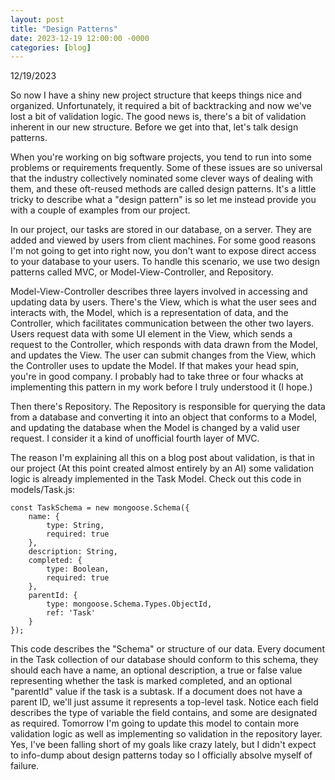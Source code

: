 ```yaml
---
layout: post
title: "Design Patterns"
date: 2023-12-19 12:00:00 -0000
categories: [blog]
---
```


12/19/2023

So now I have a shiny new project structure that keeps things nice and organized. Unfortunately, it required a bit of backtracking and now we've lost a bit of validation logic. The good news is, there's a bit of validation inherent in our new structure. Before we get into that, let's talk design patterns.

When you're working on big software projects, you tend to run into some problems or requirements frequently. Some of these issues are so universal that the industry collectively nominated some clever ways of dealing with them, and these oft-reused methods are called design patterns. It's a little tricky to describe what a "design pattern" is so let me instead provide you with a couple of examples from our project.

In our project, our tasks are stored in our database, on a server. They are added and viewed by users from client machines. For some good reasons I'm not going to get into right now, you don't want to expose direct access to your database to your users. To handle this scenario, we use two design patterns called MVC, or Model-View-Controller, and Repository.

Model-View-Controller describes three layers involved in accessing and updating data by users. There's the View, which is what the user sees and interacts with, the Model, which is a representation of data, and the Controller, which facilitates communication between the other two layers. Users request data with some UI element in the View, which sends a request to the Controller, which responds with data drawn from the Model, and updates the View. The user can submit changes from the View, which the Controller uses to update the Model. If that makes your head spin, you're in good company. I probably had to take three or four whacks at implementing this pattern in my work before I truly understood it (I hope.)

Then there's Repository. The Repository is responsible for querying the data from a database and converting it into an object that conforms to a Model, and updating the database when the Model is changed by a valid user request. I consider it a kind of unofficial fourth layer of MVC.

The reason I'm explaining all this on a blog post about validation, is that in our project (At this point created almost entirely by an AI) some validation logic is already implemented in the Task Model. Check out this code in models/Task.js:

    const TaskSchema = new mongoose.Schema({
        name: {
            type: String,
            required: true
        },
        description: String,
        completed: {
            type: Boolean,
            required: true
        },
        parentId: {
            type: mongoose.Schema.Types.ObjectId,
            ref: 'Task'
        }
    });

This code describes the "Schema" or structure of our data. Every document in the Task collection of our database should conform to this schema, they should each have a name, an optional description, a true or false value representing whether the task is marked completed, and an optional "parentId" value if the task is a subtask. If a document does not have a parent ID, we'll just assume it represents a top-level task. Notice each field describes the type of variable the field contains, and some are designated as required. Tomorrow I'm going to update this model to contain more validation logic as well as implementing so validation in the repository layer. Yes, I've been falling short of my goals like crazy lately, but I didn't expect to info-dump about design patterns today so I officially absolve myself of failure.